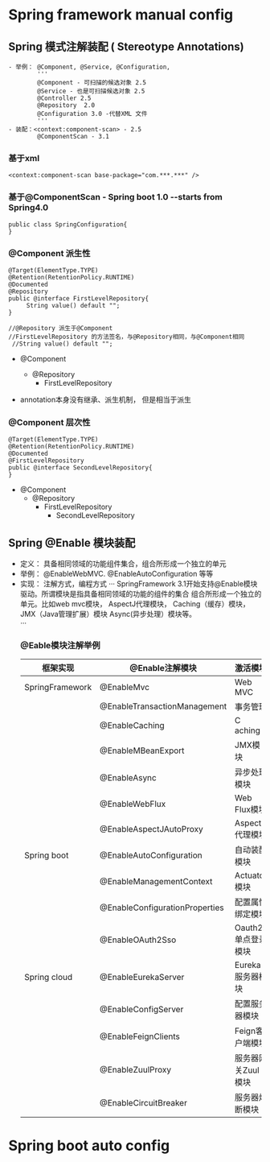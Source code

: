 # Spring framework manual config

## Spring 模式注解装配 ( Stereotype Annotations)
 ```- 定义： 一种用于声明在应用中扮演组件角色
 - 举例： @Component, @Service, @Configuration, 
         '''
         @Component - 可扫描的候选对象 2.5
         @Service - 也是可扫描候选对象 2.5
         @Controller 2.5
         @Repository  2.0
         @Configuration 3.0 -代替XML 文件
         '''
 - 装配：<context:component-scan> - 2.5
         @ComponentScan - 3.1
 ```
 
  ### 基于xml
 ```<context:annotation-config/>
 <context:component-scan base-package="com.***.***" />
 ```
 
  ### 基于@ComponentScan - Spring boot 1.0 --starts from Spring4.0
 ```@ComponentScan(basePackage="...")
 public class SpringConfiguration{
 }
 ```
 
  ### @Component 派生性
 ```
 @Target(ElementType.TYPE)
 @Retention(RetentionPolicy.RUNTIME)
 @Documented
 @Repository
 public @interface FirstLevelRepository{
      String value() default "";
 }
 
 //@Repository 派生于@Component
 //FirstLevelRepository 的方法签名，与@Repository相同，与@Component相同
  //String value() default "";
 ```
  * @Component
    * @Repository
      * FirstLevelRepository
 
  * annotation本身没有继承、派生机制， 但是相当于派生
  ### @Component 层次性
 ```
 @Target(ElementType.TYPE)
 @Retention(RetentionPolicy.RUNTIME)
 @Documented
 @FirstLevelRepository
 public @interface SecondLevelRepository{
 }
 ```
   * @Component
     * @Repository
       * FirstLevelRepository
         * SecondLevelRepository
 
 ## Spring @Enable 模块装配
  *  定义： 具备相同领域的功能组件集合，组合所形成一个独立的单元
  *  举例： @EnableWebMVC. @EnableAutoConfiguration 等等
  *  实现： 注解方式，编程方式
   ···
   SpringFramework 3.1开始支持@Enable模块驱动。所谓模块是指具备相同领域的功能的组件的集合
   组合所形成一个独立的单元。比如web mvc模块， AspectJ代理模块， Caching（缓存）模块，JMX（Java管理扩展）模块
   Async(异步处理）模块等。   
   ···
     ### @Eable模块注解举例
     框架实现 | @Enable注解模块 | 激活模块  
     --------|----------------|------------
     SpringFramework | @EnableMvc | Web MVC
             | @EnableTransactionManagement | 事务管理
             | @EnableCaching | C aching
             | @EnableMBeanExport | JMX模块
             | @EnableAsync | 异步处理模块
             | @EnableWebFlux | Web Flux模块
             | @EnableAspectJAutoProxy | AspectJ代理模块
     Spring boot | @EnableAutoConfiguration | 自动装配模块
                 | @EnableManagementContext | Actuator模块
                 | @EnableConfigurationProperties | 配置属性绑定模块
                 | @EnableOAuth2Sso |Oauth2单点登录模块
     Spring cloud | @EnableEurekaServer | Eureka服务器模块
                  | @EnableConfigServer | 配置服务器模块
                  | @EnableFeignClients | Feign客户端模块
                  | @EnableZuulProxy | 服务器网关Zuul模块
                  | @EnableCircuitBreaker | 服务器熔断模块
                     
     
 
# Spring boot auto config
